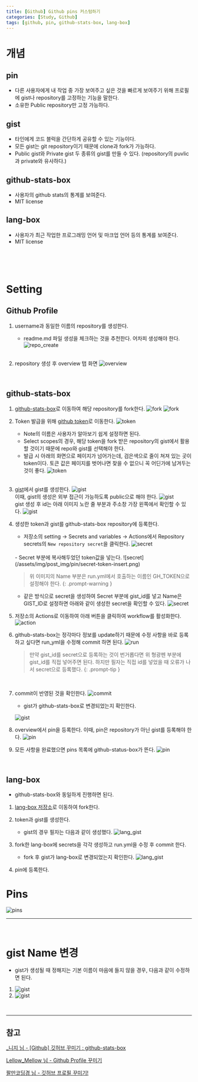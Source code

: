 ```yaml
---
title: [Github] Github pins 커스텀하기
categories: [Study, Github]
tags: [github, pin, github-stats-box, lang-box]
---
```


# 개념
## pin
- 다른 사용자에게 내 작업 중 가장 보여주고 싶은 것을 빠르게 보여주기 위해 프로필에 gist나 repository를 고정하는 기능을 말한다.
- 소유한 Public repository만 고정 가능하다.

## gist
- 타인에게 코드 블럭을 간단하게 공유할 수 있는 기능이다.
- 모든 gist는 git repository이기 때문에 clone과 fork가 가능하다.
- Public gist와 Private gist 두 종류의 gist를 만들 수 있다. (repository의 puvlic과 private와 유사하다.)

## github-stats-box
- 사용자의 github stats의 통계를 보여준다.
- MIT license

## lang-box
- 사용자가 최근 작업한 프로그래밍 언어 및 마크업 언어 등의 통계를 보여준다.
- MIT license

<br/>
<br/>
<br/>

# Setting
## Github Profile
1. username과 동일한 이름의 repository를 생성한다.
    - readme.md 파일 생성을 체크하는 것을 추천한다. 어차피 생성해야 한다.
    ![repo_create](/assets/img/post_img/pin/repo_create.png)

    <br/>

2. repository 생성 후 overview 탭 화면
    ![overview](/assets/img/post_img/pin/overview-start.png)

<br/>

## github-stats-box
1. [github-stats-box](https://github.com/LellowMellow/github-stats-box)로 이동하여 해당 repository를 fork한다.
    ![fork](/assets/img/post_img/pin/fork.png)
    ![fork](/assets/img/post_img/pin/fork-2.png)
    <br/>
2. Token 발급을 위해 [github token](https://github.com/settings/tokens/new)로 이동한다.
    ![token](/assets/img/post_img/pin/gist-token-repo-gist-Generate-token.png)
    - Note의 이름은 사용자가 알아보기 쉽게 설정하면 된다.
    - Select scopes의 경우, 해당 token을 fork 받은 repository의 gist에서 활용할 것이기 때문에 repo와 gist를 선택해야 한다.
    - 발급 시 아래의 화면으로 페이지가 넘어가는데, 검은색으로 줄이 쳐져 있는 곳이 token이다. 토큰 값은 페이지를 벗어나면 찾을 수 없으니 꼭 어딘가에 남겨두는 것이 좋다.
    ![token](/assets/img/post_img/pin/token-success.png)
    <br/>
3. [gist](https://gist.github.com/)에서 gist를 생성한다.
    ![gist](/assets/img/post_img/pin/gist-create.png)
    <br/>
    이때, gist의 생성은 외부 접근이 가능하도록 public으로 해야 한다.
    ![gist](/assets/img/post_img/pin/public-create.png)
    <br/>
    gist 생성 후 id는 아래 이미지 노란 줄 부분과 주소창 가장 왼쪽에서 확인할 수 있다.
    ![gist](/assets/img/post_img/pin/gist-id.png)
    <br/>
4. 생성한 token과 gist를 github-stats-box repository에 등록한다.
    - 저장소의 setting -> Secrets and variables -> Actions에서 Repository secrets의 `New repository secret`을 클릭한다.
    ![secret](/assets/img/post_img/pin/action-secret.png)
    <br/>
    - Secret 부분에 복사해두었던 token값을 넣는다.
    ![secret](/assets/img/post_img/pin/secret-token-insert.png)

    > 위 이미지의 Name 부분은 run.yml에서 호출하는 이름인 GH_TOKEN으로 설정해야 한다.
    {: .prompt-warning }
    - 같은 방식으로 secret을 생성하여 Secret 부분에 gist_id를 넣고 Name은 GIST_ID로 설정하면 아래와 같이 생성한 secret을 확인할 수 있다.
    ![secret](/assets/img/post_img/pin/secret-token-success2.png)
5. 저장소의 Actions로 이동하여 아래 버튼을 클릭하여 workflow를 활성화한다.
    ![action](/assets/img/post_img/pin/fork-3.png)
6. github-stats-box는 정각마다 정보를 update하기 때문에 수정 사항을 바로 등록하고 싶다면 run_yml을 수정해 commit 하면 된다.
    ![run](/assets/img/post_img/pin/run_yml_update.png)

    > 만약 gist_id를 secret으로 등록하는 것이 번거롭다면 위 형광펜 부분에 gist_id를 직접 넣어주면 된다. 하지만 필자는 직접 id를 넣었을 때 오류가 나서 secret으로 등록했다.
    {: .prompt-tip }
    <br/>
7. commit이 반영된 것을 확인한다.
    ![commit](/assets/img/post_img/pin/commit.png)
    <br/>
    - gist가 github-stats-box로 변경되었는지 확인한다.

    ![gist](/assets/img/post_img/pin/gist-su.png)
    <br/>
8. overview에서 pin을 등록한다. 이때, pin은 repository가 아닌 gist를 등록해야 한다.
    ![pin](/assets/img/post_img/pin/pin_update.png)
    <br/>
9. 모든 사항을 완료했으면 pins 목록에 github-status-box가 뜬다.
    ![pin](/assets/img/post_img/pin/all_success.png)
    <br/>

<br/>

## lang-box
- github-stats-box와 동일하게 진행하면 된다.

1. [lang-box 저장소](https://github.com/DevBackSu/lang-box)로 이동하여 fork한다.

2. token과 gist를 생성한다.
    - gist의 경우 필자는 다음과 같이 생성했다.
    ![lang_gist](/assets/img/post_img/pin/lang-gist-create.png)

3. fork한 lang-box에 secrets을 각각 생성하고 run.yml을 수정 후 commit 한다.
    - fork 후 gist가 lang-box로 변경되었는지 확인한다.
    ![lang_gist](/assets/img/post_img/pin/lang-success.png)

4. pin에 등록한다.

# Pins
![pins](/assets/img/post_img/pin/end.png)

---
<br/>

# gist Name 변경
- gist가 생성될 때 정해지는 기본 이름이 마음에 들지 않을 경우, 다음과 같이 수정하면 된다.
1. ![gist](/assets/img/post_img/pin/gist-name-change.png)
2. ![gist](/assets/img/post_img/pin/gist-name-change2.png)

<br/>

---

## 참고
[_니지 님 - \[Github\] 깃허브 꾸미기 : github-stats-box](https://radiant515.tistory.com/331)

[Lellow_Mellow 님 - Github Profile 꾸미기](https://velog.io/@pexe99/Github-Profile-%EA%BE%B8%EB%AF%B8%EA%B8%B0)

[팔만코딩경 님 - 깃허브 프로필 꾸미기!](https://80000coding.oopy.io/865f4b2a-5198-49e8-a173-0f893a4fed45)